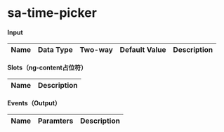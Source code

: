 # sa-time-picker

**Input**

| Name | Data Type |  Two-way | Default Value | Description |
| --- | --- | --- | --- | --- |
 
**Slots（ng-content占位符）**

| Name | Description |
| --- | --- |

**Events（Output）**

| Name | Paramters | Description |
| --- | --- | --- |
